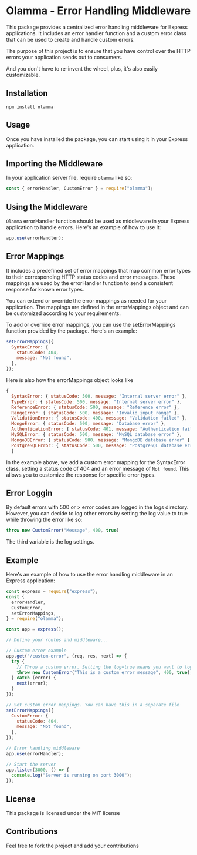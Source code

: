# Olamma - Error Handling Middleware

This package provides a centralized error handling middleware for Express applications. It includes an error handler function and a custom error class that can be used to create and handle custom errors.

The purpose of this project is to ensure that you have control over the HTTP errors your application sends out to consumers.

And you don't have to re-invent the wheel, plus, it's also easily customizable.

## Installation

```shell
npm install olamma
```

## Usage

Once you have installed the package, you can start using it in your Express application.

## Importing the Middleware

In your application server file, require `olamma` like so:

```js
const { errorHandler, CustomError } = require("olamma");
```

## Using the Middleware

`Olamma` errorHandler function should be used as middleware in your Express application to handle errors. Here's an example of how to use it:

```js
app.use(errorHandler);
```

## Error Mappings

It includes a predefined set of error mappings that map common error types to their corresponding HTTP status codes and error messages. These mappings are used by the errorHandler function to send a consistent response for known error types.

You can extend or override the error mappings as needed for your application. The mappings are defined in the errorMappings object and can be customized according to your requirements.

To add or override error mappings, you can use the setErrorMappings function provided by the package. Here's an example:

```js
setErrorMappings({
  SyntaxError: {
    statusCode: 404,
    message: "Not found",
  },
});
```

Here is also how the errorMappings object looks like

```js
{
  SyntaxError: { statusCode: 500, message: "Internal server error" },
  TypeError: { statusCode: 500, message: "Internal server error" },
  ReferenceError: { statusCode: 500, message: "Reference error" },
  RangeError: { statusCode: 500, message: "Invalid input range" },
  ValidationError: { statusCode: 400, message: "Validation failed" },
  MongoError: { statusCode: 500, message: "Database error" },
  AuthenticationError: { statusCode: 401, message: "Authentication failed" },
  MySQLError: { statusCode: 500, message: "MySQL database error" },
  MongoDBError: { statusCode: 500, message: "MongoDB database error" },
  PostgreSQLError: { statusCode: 500, message: "PostgreSQL database error" }
  }
```

In the example above, we add a custom error mapping for the SyntaxError class, setting a status code of 404 and an error message of `Not found`. This allows you to customize the response for specific error types.

## Error Loggin

By default errors with 500 or > error codes are logged in the logs directory. However, you can decide to log other errors by setting the log value to true while throwing the error like so:

```js
throw new CustomError("Message", 400, true)
```

The third variable is the log settings.

## Example

Here's an example of how to use the error handling middleware in an Express application:

```js
const express = require("express");
const {
  errorHandler,
  CustomError,
  setErrorMappings,
} = require("olamma");

const app = express();

// Define your routes and middleware...

// Custom error example
app.get("/custom-error", (req, res, next) => {
  try {
    // Throw a custom error. Setting the log=true means you want to log message and stack trace. So, however, by default statusCode > 500 are all logged.
    throw new CustomError("This is a custom error message", 400, true);
  } catch (error) {
    next(error);
  }
});

// Set custom error mappings. You can have this in a separate file
setErrorMappings({
  CustomError: {
    statusCode: 404,
    message: "Not found",
  },
});

// Error handling middleware
app.use(errorHandler);

// Start the server
app.listen(3000, () => {
  console.log("Server is running on port 3000");
});
```

## License
This package is licensed under the MIT license

## Contributions
Feel free to fork the project and add your contributions
